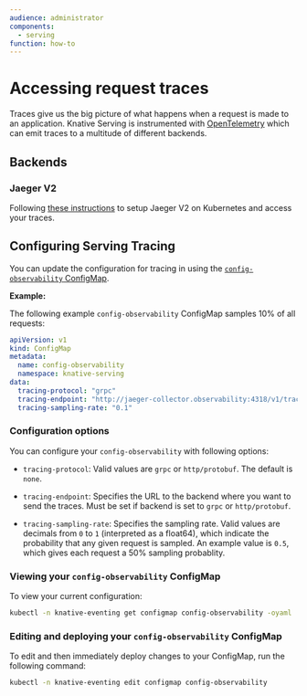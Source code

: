 ```yaml
---
audience: administrator
components:
  - serving
function: how-to
---
```


# Accessing request traces

Traces give us the big picture of what happens when a request is made to an application. 
Knative Serving is instrumented with [OpenTelemetry](https://opentelemetry.io/docs/what-is-opentelemetry/) which can emit traces to a multitude of different backends.

## Backends

### Jaeger V2

Following [these instructions](https://github.com/jaegertracing/jaeger-operator?tab=readme-ov-file#jaeger-v2-operator) to setup Jaeger V2 on Kubernetes and access your traces.

## Configuring Serving Tracing

You can update the configuration for tracing in using the [`config-observability` ConfigMap](https://github.com/knative/serving/blob/main/config/core/configmaps/observability.yaml).

**Example:**

The following example `config-observability` ConfigMap samples 10% of all requests:

```yaml
apiVersion: v1
kind: ConfigMap
metadata:
  name: config-observability
  namespace: knative-serving
data:
  tracing-protocol: "grpc"
  tracing-endpoint: "http://jaeger-collector.observability:4318/v1/traces"
  tracing-sampling-rate: "0.1"
```

### Configuration options

You can configure your `config-observability` with following options:

 * `tracing-protocol`: Valid values are `grpc` or `http/protobuf`. The default is `none`.

 * `tracing-endpoint`: Specifies the URL to the backend where you want to send the traces.
   Must be set if backend is set to `grpc` or `http/protobuf`.

 * `tracing-sampling-rate`: Specifies the sampling rate. Valid values are decimals from `0` to `1`
   (interpreted as a float64), which indicate the probability that any given request is sampled.
   An example value is `0.5`, which gives each request a 50% sampling probablity.

### Viewing your `config-observability` ConfigMap

To view your current configuration:

```bash
kubectl -n knative-eventing get configmap config-observability -oyaml
```

### Editing and deploying your `config-observability` ConfigMap

To edit and then immediately deploy changes to your ConfigMap, run the following command:

```bash
kubectl -n knative-eventing edit configmap config-observability
```

